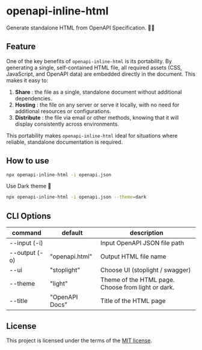 # openapi-inline-html

Generate standalone HTML from OpenAPI Specification. 📗✨

## Feature

One of the key benefits of `openapi-inline-html` is its portability.
By generating a single, self-contained HTML file, all required assets (CSS, JavaScript, and OpenAPI data) are embedded directly in the document.
This makes it easy to:

1. **Share** : the file as a single, standalone document without additional dependencies.
2. **Hosting** : the file on any server or serve it locally, with no need for additional resources or configurations.
3. **Distribute** : the file via email or other methods, knowing that it will display consistently across environments.

This portability makes `openapi-inline-html` ideal for situations where reliable, standalone documentation is required.

## How to use

```bash
npx openapi-inline-html -i openapi.json
```

Use Dark theme 🌙

```bash
npx openapi-inline-html -i openapi.json --theme=dark
```

## CLI Options

| command       | default        | description                                        |
| ------------- | -------------- | -------------------------------------------------- |
| --input (-i)  |                | Input OpenAPI JSON file path                       |
| --output (-o) | "openapi.html" | Output HTML file name                              |
| --ui          | "stoplight"    | Choose UI (stoplight / swagger)                    |
| --theme       | "light"        | Theme of the HTML page. Choose from light or dark. |
| --title       | "OpenAPI Docs" | Title of the HTML page                             |

## License

This project is licensed under the terms of the [MIT license](./LICENSE).
